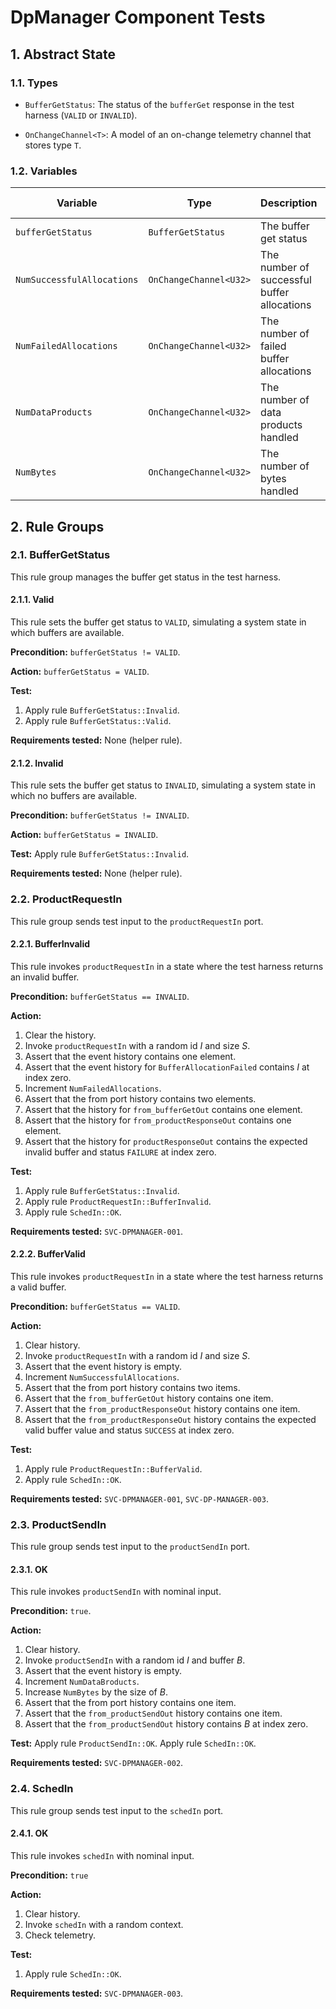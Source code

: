 # DpManager Component Tests

## 1. Abstract State

### 1.1. Types

* `BufferGetStatus`: The status of the `bufferGet` response in
  the test harness (`VALID` or `INVALID`).

* `OnChangeChannel<T>`: A model of an on-change telemetry channel that
  stores type `T`.

### 1.2. Variables

| Variable | Type | Description | Initial Value |
|----------|------|-------------|---------------|
| `bufferGetStatus` | `BufferGetStatus` | The buffer get status | `VALID` |
| `NumSuccessfulAllocations` | `OnChangeChannel<U32>` | The number of successful buffer allocations | 0 |
| `NumFailedAllocations` | `OnChangeChannel<U32>` | The number of failed buffer allocations | 0 |
| `NumDataProducts` | `OnChangeChannel<U32>` | The number of data products handled | 0 |
| `NumBytes` | `OnChangeChannel<U32>` | The number of bytes handled | 0 |

## 2. Rule Groups

### 2.1. BufferGetStatus

This rule group manages the buffer get status in the test harness.

#### 2.1.1. Valid

This rule sets the buffer get status to `VALID`, simulating a system state
in which buffers are available.

**Precondition:**
`bufferGetStatus != VALID`.

**Action:**
`bufferGetStatus = VALID`.

**Test:**

1. Apply rule `BufferGetStatus::Invalid`.
1. Apply rule `BufferGetStatus::Valid`.

**Requirements tested:**
None (helper rule).

#### 2.1.2. Invalid

This rule sets the buffer get status to `INVALID`, simulating a system
state in which no buffers are available.

**Precondition:**
`bufferGetStatus != INVALID`.

**Action:**
`bufferGetStatus = INVALID`.

**Test:**
Apply rule `BufferGetStatus::Invalid`.

**Requirements tested:**
None (helper rule).


### 2.2. ProductRequestIn

This rule group sends test input to the `productRequestIn` port.

#### 2.2.1. BufferInvalid

This rule invokes `productRequestIn` in a state where the test harness returns
an invalid buffer.

**Precondition:**
`bufferGetStatus == INVALID`.

**Action:**

1. Clear the history.
1. Invoke `productRequestIn` with a random id _I_ and size _S_.
1. Assert that the event history contains one element.
1. Assert that the event history for `BufferAllocationFailed` contains _I_ at index zero.
1. Increment `NumFailedAllocations`.
1. Assert that the from port history contains two elements.
1. Assert that the history for `from_bufferGetOut` contains one element.
1. Assert that the history for `from_productResponseOut` contains one element.
1. Assert that the history for `productResponseOut` contains the expected invalid buffer
   and status `FAILURE` at index zero.

**Test:**

1. Apply rule `BufferGetStatus::Invalid`.
1. Apply rule `ProductRequestIn::BufferInvalid`.
1. Apply rule `SchedIn::OK`.

**Requirements tested:**
`SVC-DPMANAGER-001`.

#### 2.2.2. BufferValid

This rule invokes `productRequestIn` in a state where the test harness returns
a valid buffer.

**Precondition:**
`bufferGetStatus == VALID`.

**Action:**

1. Clear history.
1. Invoke `productRequestIn` with a random id _I_ and size _S_.
1. Assert that the event history is empty.
1. Increment `NumSuccessfulAllocations`.
1. Assert that the from port history contains two items.
1. Assert that the `from_bufferGetOut` history contains one item.
1. Assert that the `from_productResponseOut` history contains one item.
1. Assert that the `from_productResponseOut` history contains the
   expected valid buffer value and status `SUCCESS` at index zero.

**Test:**

1. Apply rule `ProductRequestIn::BufferValid`.
1. Apply rule `SchedIn::OK`.

**Requirements tested:**
`SVC-DPMANAGER-001`, `SVC-DP-MANAGER-003`.

### 2.3. ProductSendIn

This rule group sends test input to the `productSendIn` port.

#### 2.3.1. OK

This rule invokes `productSendIn` with nominal input.

**Precondition:** `true`.

**Action:**

1. Clear history.
1. Invoke `productSendIn` with a random id _I_ and buffer _B_.
1. Assert that the event history is empty.
1. Increment `NumDataBroducts`.
1. Increase `NumBytes` by the size of _B_.
1. Assert that the from port history contains one item.
1. Assert that the `from_productSendOut` history contains one item.
1. Assert that the `from_productSendOut` history contains _B_ at index zero.

**Test:**
Apply rule `ProductSendIn::OK`.
Apply rule `SchedIn::OK`.

**Requirements tested:**
`SVC-DPMANAGER-002`.

### 2.4. SchedIn

This rule group sends test input to the `schedIn` port.

#### 2.4.1. OK

This rule invokes `schedIn` with nominal input.

**Precondition:** `true`

**Action:**

1. Clear history.
1. Invoke `schedIn` with a random context.
1. Check telemetry.

**Test:**

1. Apply rule `SchedIn::OK`.

**Requirements tested:**
`SVC-DPMANAGER-003`.
